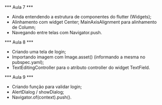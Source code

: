 *** Aula 7 ***
- Ainda entendendo a estrutura de componentes do flutter (Widgets);
- Alinhamento com widget Center; MainAxisAlignment para alinhamento de Column;
- Navegando entre telas com Navigator.push.

*** Aula 8 ***
- Criando uma tela de login;
- Importando imagem com Image.asset() (informando a mesma no pubspec.yaml);
- TextEditingController para o atributo controller do widget TextField.

*** Aula 9 ***
- Criando função para validar login;
- AlertDialog / showDialog;
- Navigator.of(context).push().

